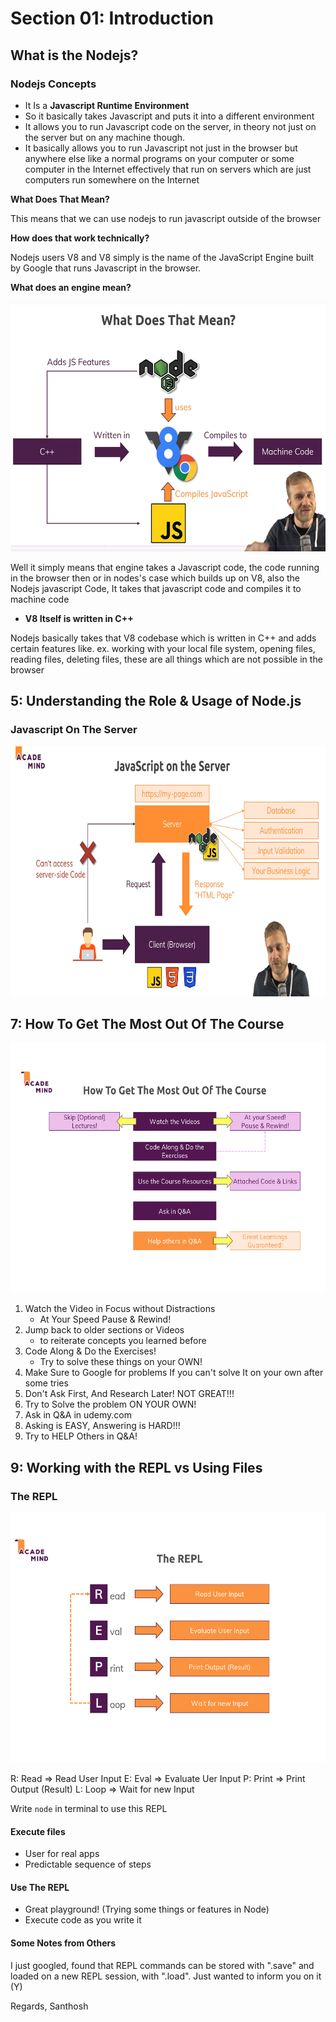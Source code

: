 # Section 01: Introduction

## What is the Nodejs?

### Nodejs Concepts

- It Is a **Javascript Runtime Environment**
- So it basically takes Javascript and puts it into a different environment
- It allows you to run Javascript code on the server, in theory not just on the server but on any machine though.
- It basically allows you to run Javascript not just in the browser but anywhere else like a normal programs on your computer or some computer in the Internet effectively that run on servers which are just computers run somewhere on the Internet

**What Does That Mean?**

This means that we can use nodejs to run javascript outside of the browser

**How does that work technically?**

Nodejs users V8 and V8 simply is the name of the JavaScript Engine built by Google that runs Javascript in the browser.

**What does an engine mean?**

<div style="text-align:center">
<img src="./imgs/Full-V8-Engine.png" width="600" height="400">
</div>

Well it simply means that engine takes a Javascript code, the code running in the browser then or in nodes's case which builds up on V8, also the Nodejs javascript Code, It takes that javascript code and compiles it to machine code

- **V8 Itself is written in C++**

Nodejs basically takes that V8 codebase which is written in C++ and adds certain features like. ex. working with your local file system, opening files, reading files, deleting files, these are all things which are not possible in the browser

## 5: Understanding the Role & Usage of Node.js

### Javascript On The Server

<div style="text-align:center">
<img src="./imgs/JSOnServer.png" width="600" height="400">
</div>

## 7: How To Get The Most Out Of The Course

<div style="text-align:center">
<img src="./imgs/HowToGetOutOfTheCourse.png" width="600" height="400">
</div>

1. Watch the Video in Focus without Distractions
    - At Your Speed Pause & Rewind!
2. Jump back to older sections or Videos
    - to reiterate concepts you learned before
3. Code Along & Do the Exercises!
    - Try to solve these things on your OWN!
4. Make Sure to Google for problems If you can't solve It on your own after some tries
5. Don't Ask First, And Research Later! NOT GREAT!!!
6. Try to Solve the problem ON YOUR OWN!
7. Ask in Q&A in udemy.com
8. Asking is EASY, Answering is HARD!!!
9. Try to HELP Others in Q&A!

## 9: Working with the REPL vs Using Files

### The REPL

<div style="text-align:center">
    <img src="./imgs/TheREPL.png" width="600px" height="400px" >
</div>

R: Read   => Read User Input
E: Eval   => Evaluate Uer Input
P: Print  => Print Output (Result)
L: Loop   => Wait for new Input

Write ```node``` in terminal to use this REPL

#### Execute files

- User for real apps
- Predictable sequence of steps

#### Use The REPL

- Great playground! (Trying some things or features in Node)
- Execute code as you write it


#### Some Notes from Others

I just googled, found that REPL commands can be stored with ".save" and loaded on a new REPL session, with ".load". Just wanted to inform you on it (Y)

Regards,
Santhosh